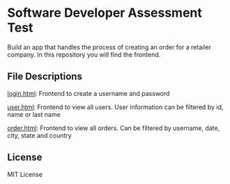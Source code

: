 # Software Developer Assessment Test

Build an app that handles the process of creating an order for a retailer company. In this repository you will find the frontend.

## File Descriptions

[login.html](login.html): Frontend to create a username and password

[user.html](users.html):  Frontend to view all users. User information can be filtered by id, name or last name

[order.html](order.html): Frontend to view all orders. Can be filtered by username, date, city, state and country

## License
MIT License
